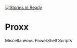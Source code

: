[![Stories in Ready](https://badge.waffle.io/Proxx/PsProxx.png?label=ready&title=Ready)](https://waffle.io/Proxx/PsProxx)
# Proxx
Miscellaneous PowerShell Scripts

